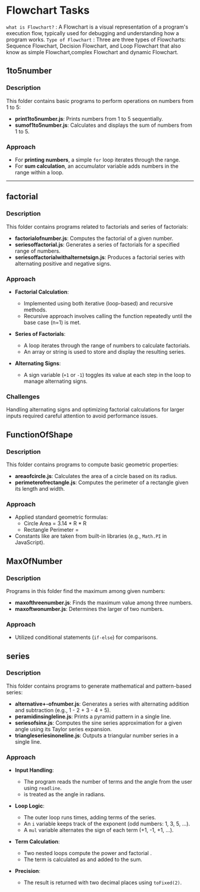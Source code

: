 # **Flowchart Tasks**

`what is Flowchart?` : A Flowchart is a visual representation of a program's execution flow, typically used for debugging and understanding how a program works.
`Type of Flowchart` : Three are three types of Flowcharts: Sequence Flowchart, Decision Flowchart, and Loop Flowchart that also know as simple Flowchart,complex Flowchart and dynamic Flowchart.

## **1to5number**

### Description

This folder contains basic programs to perform operations on numbers from 1 to 5:

- **print1to5number.js**: Prints numbers from 1 to 5 sequentially.
- **sumof1to5number.js**: Calculates and displays the sum of numbers from 1 to 5.

### Approach

- For **printing numbers**, a simple `for` loop iterates through the range.
- For **sum calculation**, an accumulator variable adds numbers in the range within a loop.

---

## **factorial**

### Description

This folder contains programs related to factorials and series of factorials:

- **factorialofnumber.js**: Computes the factorial of a given number.
- **seriesoffactorial.js**: Generates a series of factorials for a specified range of numbers.
- **seriesoffactorialwithalternetsign.js**: Produces a factorial series with alternating positive and negative signs.

### Approach

- **Factorial Calculation**:

  - Implemented using both iterative (loop-based) and recursive methods.
  - Recursive approach involves calling the function repeatedly until the base case (n=1) is met.

- **Series of Factorials**:

  - A loop iterates through the range of numbers to calculate factorials.
  - An array or string is used to store and display the resulting series.

- **Alternating Signs**:

  - A sign variable (`+1` or `-1`) toggles its value at each step in the loop to manage alternating signs.

### Challenges

Handling alternating signs and optimizing factorial calculations for larger inputs required careful attention to avoid performance issues.

## **FunctionOfShape**

### Description

This folder contains programs to compute basic geometric properties:

- **areaofcircle.js**: Calculates the area of a circle based on its radius.
- **perimeterofrectangle.js**: Computes the perimeter of a rectangle given its length and width.

### Approach

- Applied standard geometric formulas:
  - Circle Area = 3.14 \* R \* R
  - Rectangle Perimeter =&#x20;
- Constants like are taken from built-in libraries (e.g., `Math.PI` in JavaScript).

## **MaxOfNumber**

### Description

Programs in this folder find the maximum among given numbers:

- **maxofthreenumber.js**: Finds the maximum value among three numbers.
- **maxoftwonumber.js**: Determines the larger of two numbers.

### Approach

- Utilized conditional statements (`if-else`) for comparisons.

## **series**

### Description

This folder contains programs to generate mathematical and pattern-based series:

- **alternative+-ofnumber.js**: Generates a series with alternating addition and subtraction (e.g., 1 - 2 + 3 - 4 + 5).
- **peramidinsingleline.js**: Prints a pyramid pattern in a single line.
- **seriesofsinx.js**: Computes the sine series approximation for a given angle using its Taylor series expansion.
- **triangleseriesinoneline.js**: Outputs a triangular number series in a single line.

### Approach

- **Input Handling**:

  - The program reads the number of terms and the angle from the user using `readline`.
  - &#x20;is treated as the angle in radians.

- **Loop Logic**:

  - The outer loop runs times, adding terms of the series.
  - An `i` variable keeps track of the exponent (odd numbers: 1, 3, 5, ...).
  - A `mul` variable alternates the sign of each term (+1, -1, +1, ...).

- **Term Calculation**:

  - Two nested loops compute the power and factorial .
  - The term is calculated as and added to the sum.

- **Precision**:

  - The result is returned with two decimal places using `toFixed(2)`.
